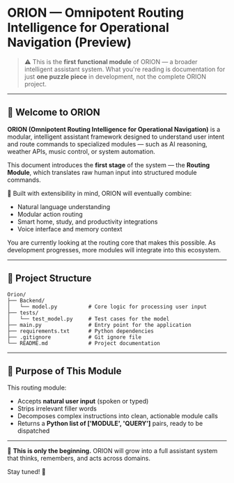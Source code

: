 # ORION — Omnipotent Routing Intelligence for Operational Navigation (Preview)

> ⚠️ This is the **first functional module** of ORION — a broader intelligent assistant system. What you're reading is documentation for just **one puzzle piece** in development, not the complete ORION project.

---

## 🌟 Welcome to ORION

**ORION (Omnipotent Routing Intelligence for Operational Navigation)** is a modular, intelligent assistant framework designed to understand user intent and route commands to specialized modules — such as AI reasoning, weather APIs, music control, or system automation.

This document introduces the **first stage** of the system — the **Routing Module**, which translates raw human input into structured module commands.

🔧 Built with extensibility in mind, ORION will eventually combine:

* Natural language understanding
* Modular action routing
* Smart home, study, and productivity integrations
* Voice interface and memory context

You are currently looking at the routing core that makes this possible. As development progresses, more modules will integrate into this ecosystem.

---

## 📁 Project Structure

```
Orion/
├── Backend/
│   └── model.py          # Core logic for processing user input
├── tests/
│   └── test_model.py     # Test cases for the model
├── main.py               # Entry point for the application
├── requirements.txt      # Python dependencies
├── .gitignore            # Git ignore file
└── README.md             # Project documentation
```

---

## 🎯 Purpose of This Module

This routing module:

* Accepts **natural user input** (spoken or typed)
* Strips irrelevant filler words
* Decomposes complex instructions into clean, actionable module calls
* Returns a **Python list of \['MODULE', 'QUERY']** pairs, ready to be dispatched

---

🚀 **This is only the beginning.** ORION will grow into a full assistant system that thinks, remembers, and acts across domains.

Stay tuned! 🌌
